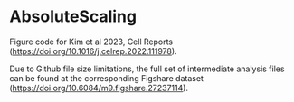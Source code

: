 # AbsoluteScaling

Figure code for Kim et al 2023, Cell Reports (https://doi.org/10.1016/j.celrep.2022.111978). 

Due to Github file size limitations, the full set of intermediate analysis files can be found at the corresponding Figshare dataset (https://doi.org/10.6084/m9.figshare.27237114).
